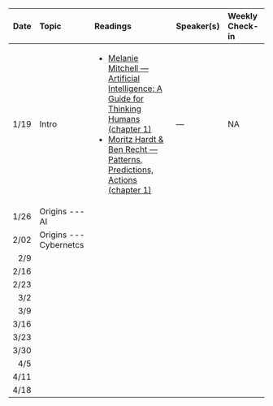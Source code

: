 | Date | Topic | Readings |Speaker(s) | Weekly Check-in |
| ---: | :--- | :--- | :--- | :--- |
| 1/19 | Intro| <ul><li>[Melanie Mitchell — Artificial Intelligence: A Guide for Thinking Humans (chapter 1)](https://drive.google.com/file/d/1iu8IxRclBRwZu0RmBknuN1_0IkJwz-P_/view?usp=sharing) </li><li>[Moritz Hardt & Ben Recht — Patterns, Predictions, Actions (chapter 1)](https://mlstory.org/) </li>|  —  | NA |
| 1/26 | Origins --- AI ||||
| 2/02 | Origins --- Cybernetcs||||
| 2/9||||
| 2/16||||
| 2/23||||
| 3/2||||
| 3/9||||
| 3/16||||
| 3/23||||
| 3/30||||
| 4/5||||
| 4/11||||
| 4/18||||
